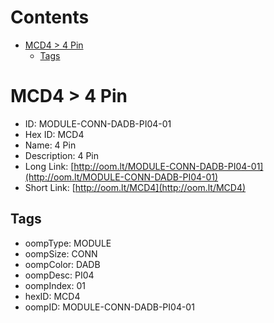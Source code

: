 



Contents
========

* [MCD4 > 4 Pin](#mcd4--4-pin)
	* [Tags](#tags)

# MCD4 > 4 Pin

- ID: MODULE-CONN-DADB-PI04-01
- Hex ID: MCD4
- Name: 4 Pin
- Description: 4 Pin
- Long Link: [http://oom.lt/MODULE-CONN-DADB-PI04-01](http://oom.lt/MODULE-CONN-DADB-PI04-01)
- Short Link: [http://oom.lt/MCD4](http://oom.lt/MCD4)

## Tags

- oompType: MODULE
- oompSize: CONN
- oompColor: DADB
- oompDesc: PI04
- oompIndex: 01
- hexID: MCD4
- oompID: MODULE-CONN-DADB-PI04-01
